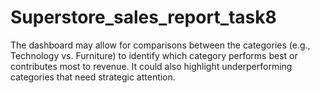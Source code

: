 # Superstore_sales_report_task8
The dashboard may allow for comparisons between the categories (e.g., Technology vs. Furniture) to identify which category performs best or contributes most to revenue. It could also highlight underperforming categories that need strategic attention.
